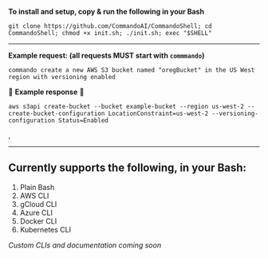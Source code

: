 **To install and setup, copy & run the following in your Bash**

```
git clone https://github.com/CommandoAI/CommandoShell; cd CommandoShell; chmod +x init.sh; ./init.sh; exec "$SHELL"
```
***
**Example request: (all requests MUST start with `commmando`)**

```
commando create a new AWS S3 bucket named "oregBucket" in the US West region with versioning enabled
```

:arrow_down_small: **Example response** :arrow_down_small:

```
aws s3api create-bucket --bucket example-bucket --region us-west-2 --create-bucket-configuration LocationConstraint=us-west-2 --versioning-configuration Status=Enabled
```

,
***
## Currently supports the following, in your Bash:
1) Plain Bash
2) AWS CLI
3) gCloud CLI
4) Azure CLI
5) Docker CLI
6) Kubernetes CLI

_Custom CLIs and documentation coming soon_
